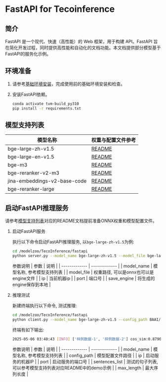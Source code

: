 # FastAPI for Tecoinference

## 简介
FastAPI 是一个现代、快速（高性能）的 Web 框架，用于构建 API。FastAPI 旨在简化开发过程，同时提供高性能和自动化的文档功能。本文档提供部分模型基于FastAPI的服务化示例。

## 环境准备

1. 请参考[基础环境安装](../../doc/Environment.md)，完成使用前的基础环境安装和检查。
2. 安装FastAPI依赖。

    ```bash
    conda activate tvm-build_py310
    pip install -r requirements.txt
    ```

## 模型支持列表

|模型名称|权重与配置文件参考|
|---|---|
| bge-large-zh-v1.5 | [README](../example/nlp/bge/docs/README_bge-large-zh-v1.5.md) |
| bge-large-en-v1.5 | [README](../example/nlp/bge/docs/README_bge-large-en-v1.5.md) |
| bge-m3 | [README](../example/nlp/bge/docs/README_bge-m3.md) |
| bge-reranker-v2-m3 | [README](../example/nlp/bge/docs/README_bge-reranker-v2-m3.md) |
| jina-embeddings-v2-base-code | [README](../example/nlp/jina/README.md) |
| bge-reranker-large | [README](../example/nlp/bge/docs/README_bge-reranker-large.md) |

## 启动FastAPI推理服务

请参考[模型支持列表](#模型支持列表)对应的README文档提前准备ONNX权重和模型配置文件。

1. 启动FastAPI服务

    执行以下命令启动FastAPI推理服务, 以`bge-large-zh-v1.5`为例:

    ```bash
    cd /modelzoo/TecoInference/fastapi
    python server.py --model_name bge-large-zh-v1.5 --model_file bge-large-zh-v1.5_dyn_fp16.onnx --ip localhost --save_engine True
    ```

    参数说明
    | 参数 | 说明 |
    | ------------- | ------------- |
    | model_name    | 模型名称, 参考模型支持列表 |
    | model_file    | 权重路径, 可以是onnx也可以是engine文件 |
    | ip            | 当前机器ip  |
    | port          | 端口号  |
    | save_engine   | 将生成的engine保存到本地 |

2. 推理测试

    新建终端执行以下命令, 测试推理:
    ```bash
    cd /modelzoo/TecoInference/fastapi
    python client.py --model_name bge-large-zh-v1.5 --config_path BAAI/bge-large-zh-v1.5 --ip localhost --sentences_list '["样例数据-1", "样例数据-2"]'
    ```

    终端有如下输出:
    ```bash
    2025-05-06 03:40:43 [INFO] ['样例数据-1', '样例数据-2'] cos_sim:0.8790898523166538
    ```

    参数说明
    | 参数 | 说明 |
    | ------------- | ------------- |
    | model_name    | 模型名称, 参考模型支持列表 |
    | config_path   | 模型配置文件路径 |
    | ip            | 启动服务的机器IP |
    | port          | 启动服务的端口号  |
    | sentences_list   | 测试的句子列表, 可以参考模型支持列表对应README中的demo示例 |
    | max_length   | 最大序列长度 |